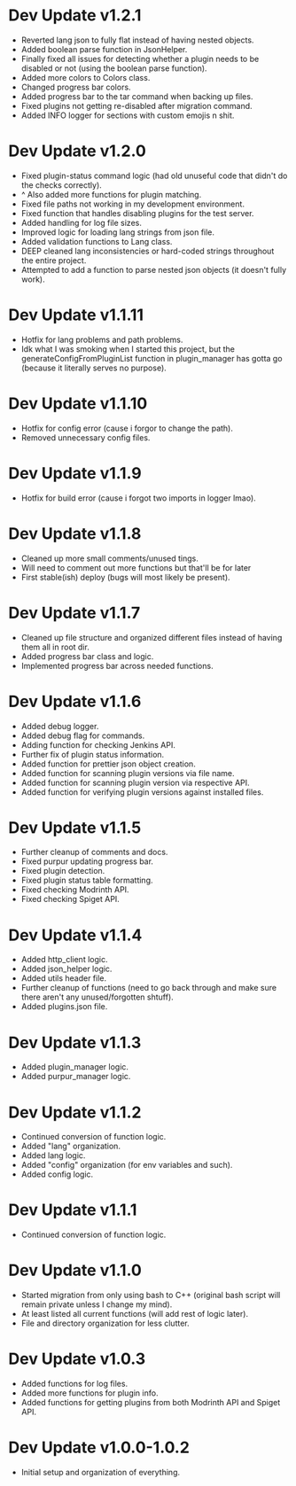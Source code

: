 # Dev Update v1.2.1
- Reverted lang json to fully flat instead of having nested objects.
- Added boolean parse function in JsonHelper.
- Finally fixed all issues for detecting whether a plugin needs to be disabled or not (using the boolean parse function).
- Added more colors to Colors class.
- Changed progress bar colors.
- Added progress bar to the tar command when backing up files.
- Fixed plugins not getting re-disabled after migration command.
- Added INFO logger for sections with custom emojis n shit.

# Dev Update v1.2.0
- Fixed plugin-status command logic (had old unuseful code that didn't do the checks correctly).
- ^ Also added more functions for plugin matching.
- Fixed file paths not working in my development environment.
- Fixed function that handles disabling plugins for the test server.
- Added handling for log file sizes.
- Improved logic for loading lang strings from json file.
- Added validation functions to Lang class.
- DEEP cleaned lang inconsistencies or hard-coded strings throughout the entire project.
- Attempted to add a function to parse nested json objects (it doesn't fully work).

# Dev Update v1.1.11
- Hotfix for lang problems and path problems.
- Idk what I was smoking when I started this project, but the generateConfigFromPluginList function in plugin_manager has gotta go (because it literally serves no purpose).

# Dev Update v1.1.10
- Hotfix for config error (cause i forgor to change the path).
- Removed unnecessary config files.

# Dev Update v1.1.9
- Hotfix for build error (cause i forgot two imports in logger lmao).

# Dev Update v1.1.8
- Cleaned up more small comments/unused tings.
- Will need to comment out more functions but that'll be for later
- First stable(ish) deploy (bugs will most likely be present).

# Dev Update v1.1.7
- Cleaned up file structure and organized different files instead of having them all in root dir.
- Added progress bar class and logic.
- Implemented progress bar across needed functions.

# Dev Update v1.1.6
- Added debug logger.
- Added debug flag for commands.
- Adding function for checking Jenkins API.
- Further fix of plugin status information.
- Added function for prettier json object creation.
- Added function for scanning plugin versions via file name.
- Added function for scanning plugin version via respective API.
- Added function for verifying plugin versions against installed files.

# Dev Update v1.1.5
- Further cleanup of comments and docs.
- Fixed purpur updating progress bar.
- Fixed plugin detection.
- Fixed plugin status table formatting.
- Fixed checking Modrinth API.
- Fixed checking Spiget API.

# Dev Update v1.1.4
- Added http_client logic.
- Added json_helper logic.
- Added utils header file.
- Further cleanup of functions (need to go back through and make sure there aren't any unused/forgotten shtuff).
- Added plugins.json file.

# Dev Update v1.1.3
- Added plugin_manager logic.
- Added purpur_manager logic.

# Dev Update v1.1.2
- Continued conversion of function logic.
- Added "lang" organization.
- Added lang logic.
- Added "config" organization (for env variables and such).
- Added config logic.

# Dev Update v1.1.1
- Continued conversion of function logic. 

# Dev Update v1.1.0
- Started migration from only using bash to C++ (original bash script will remain private unless I change my mind).
- At least listed all current functions (will add rest of logic later).
- File and directory organization for less clutter.

# Dev Update v1.0.3
- Added functions for log files.
- Added more functions for plugin info.
- Added functions for getting plugins from both Modrinth API and Spiget API.

# Dev Update v1.0.0-1.0.2
- Initial setup and organization of everything.